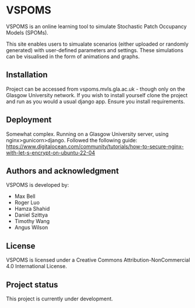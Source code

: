# VSPOMS

VSPOMS is an online learning tool to simulate Stochastic Patch Occupancy Models (SPOMs).

This site enables users to simualate scenarios (either uploaded or randomly generated) with user-defined parameters and settings.
These simulations can be visualised in the form of animations and graphs.

## Installation
Project can be accessed from vspoms.mvls.gla.ac.uk - though only on the Glasgow University network. If you wish to install yourself clone the project and run as you would a usual django app. Ensure you install requirements.

## Deployment
Somewhat complex. Running on a Glasgow University server, using nginx>gunicorn>django. Followed the following guide:
https://www.digitalocean.com/community/tutorials/how-to-secure-nginx-with-let-s-encrypt-on-ubuntu-22-04

## Authors and acknowledgment
VSPOMS is developed by:
- Max Bell
- Roger Luo
- Hamza Shahid
- Daniel Szittya
- Timothy Wang
- Angus Wilson

## License
VSPOMS is licensed under a
Creative Commons Attribution-NonCommercial 4.0 International License.

## Project status
This project is currently under development.
